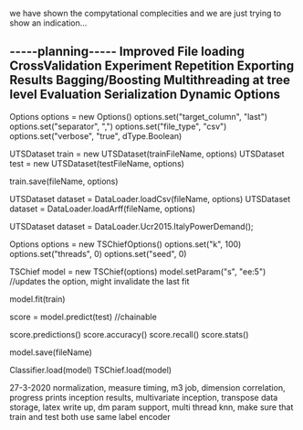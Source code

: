

we have shown the compytational complecities and we are just trying to show an indication...

-----planning-----
Improved File loading
CrossValidation
Experiment Repetition
Exporting Results
Bagging/Boosting
Multithreading at tree level
Evaluation
Serialization
Dynamic Options
--

Options options = new Options()
options.set("target_column", "last")
options.set("separator", ",")
options.set("file_type", "csv")
options.set("verbose", "true", dType.Boolean)


UTSDataset train = new UTSDataset(trainFileName, options)
UTSDataset test = new UTSDataset(testFileName, options)

train.save(fileName, options)

UTSDataset dataset = DataLoader.loadCsv(fileName, options)
UTSDataset dataset = DataLoader.loadArff(fileName, options)

UTSDataset dataset = DataLoader.Ucr2015.ItalyPowerDemand();



Options options = new TSChiefOptions()
options.set("k", 100)
options.set("threads", 0)
options.set("seed", 0)

TSChief model = new TSChief(options)
model.setParam("s", "ee:5") //updates the option, might invalidate the last fit

model.fit(train)

score = model.predict(test) //chainable

score.predictions()
score.accuracy()
score.recall()
score.stats()

model.save(fileName)

Classifier.load(model)
TSChief.load(model)


27-3-2020
normalization,
measure timing, 
m3 job, 
dimension correlation, 
progress prints
inception results, 
multivariate inception,
transpose data storage, 
latex write up, 
dm param support, 
multi thread knn, 
make sure that train and test both use same label encoder